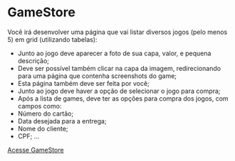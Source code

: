 # GameStore

Você irá desenvolver uma página que vai listar diversos jogos (pelo menos 5) em grid (utilizando tabelas):

-   Junto ao jogo deve aparecer a foto de sua capa, valor, e pequena descrição;
-   Deve ser possível também clicar na capa da imagem, redirecionando para uma página que contenha screenshots do game;
-   Esta página também deve ser feita por você;
-   Junto ao jogo deve haver a opção de selecionar o jogo para compra;
-   Após a lista de games, deve ter as opções para compra dos jogos, com campos como:
-   Número do cartão;
-   Data desejada para a entrega;
-   Nome do cliente;
-   CPF;
    ...

[Acesse GameStore](https://lorenamedeiros.github.io/gamestore/)
